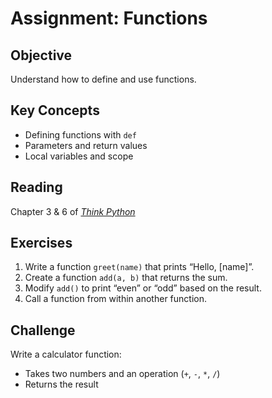 
# Assignment: Functions

## Objective
Understand how to define and use functions.

## Key Concepts
- Defining functions with `def`
- Parameters and return values
- Local variables and scope

## Reading
Chapter 3 & 6 of [*Think Python*](https://greenteapress.com/thinkpython2/thinkpython2.pdf)
## Exercises
1. Write a function `greet(name)` that prints “Hello, [name]”.
2. Create a function `add(a, b)` that returns the sum.
3. Modify `add()` to print “even” or “odd” based on the result.
4. Call a function from within another function.

## Challenge
Write a calculator function:
- Takes two numbers and an operation (`+`, `-`, `*`, `/`)
- Returns the result
